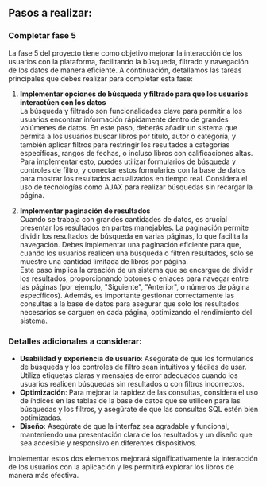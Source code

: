 ## Pasos a realizar:

### Completar fase 5

La fase 5 del proyecto tiene como objetivo mejorar la interacción de los usuarios con la plataforma, facilitando la búsqueda, filtrado y navegación de los datos de manera eficiente. A continuación, detallamos las tareas principales que debes realizar para completar esta fase:

1. **Implementar opciones de búsqueda y filtrado para que los usuarios interactúen con los datos**  
   La búsqueda y filtrado son funcionalidades clave para permitir a los usuarios encontrar información rápidamente dentro de grandes volúmenes de datos. En este paso, deberás añadir un sistema que permita a los usuarios buscar libros por título, autor o categoría, y también aplicar filtros para restringir los resultados a categorías específicas, rangos de fechas, o incluso libros con calificaciones altas.  
   Para implementar esto, puedes utilizar formularios de búsqueda y controles de filtro, y conectar estos formularios con la base de datos para mostrar los resultados actualizados en tiempo real. Considera el uso de tecnologías como AJAX para realizar búsquedas sin recargar la página.

2. **Implementar paginación de resultados**  
   Cuando se trabaja con grandes cantidades de datos, es crucial presentar los resultados en partes manejables. La paginación permite dividir los resultados de búsqueda en varias páginas, lo que facilita la navegación. Debes implementar una paginación eficiente para que, cuando los usuarios realicen una búsqueda o filtren resultados, solo se muestre una cantidad limitada de libros por página.  
   Este paso implica la creación de un sistema que se encargue de dividir los resultados, proporcionando botones o enlaces para navegar entre las páginas (por ejemplo, "Siguiente", "Anterior", o números de página específicos). Además, es importante gestionar correctamente las consultas a la base de datos para asegurar que solo los resultados necesarios se carguen en cada página, optimizando el rendimiento del sistema.

### Detalles adicionales a considerar:

- **Usabilidad y experiencia de usuario**: Asegúrate de que los formularios de búsqueda y los controles de filtro sean intuitivos y fáciles de usar. Utiliza etiquetas claras y mensajes de error adecuados cuando los usuarios realicen búsquedas sin resultados o con filtros incorrectos.
- **Optimización**: Para mejorar la rapidez de las consultas, considera el uso de índices en las tablas de la base de datos que se utilicen para las búsquedas y los filtros, y asegúrate de que las consultas SQL estén bien optimizadas.
- **Diseño**: Asegúrate de que la interfaz sea agradable y funcional, manteniendo una presentación clara de los resultados y un diseño que sea accesible y responsivo en diferentes dispositivos.

Implementar estos dos elementos mejorará significativamente la interacción de los usuarios con la aplicación y les permitirá explorar los libros de manera más efectiva.
